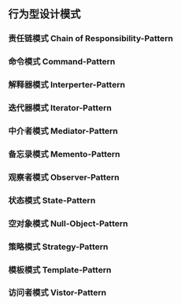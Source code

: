 <!--
 * @Author: zouzongliang
 * @Date: 2020-10-15 10:08:55
 * @LastEditTime: 2020-10-15 11:28:45
 * @LastEditors: Please set LastEditors
 * @Description: In User Settings Edit
 * @file: content
-->

## 行为型设计模式
<!-- Chain of Responsibility -->
### 责任链模式  Chain of Responsibility-Pattern

### 命令模式  Command-Pattern

### 解释器模式  Interperter-Pattern

### 迭代器模式  Iterator-Pattern

### 中介者模式  Mediator-Pattern

### 备忘录模式  Memento-Pattern

### 观察者模式  Observer-Pattern

### 状态模式  State-Pattern

### 空对象模式  Null-Object-Pattern

### 策略模式  Strategy-Pattern

### 模板模式  Template-Pattern

### 访问者模式  Vistor-Pattern